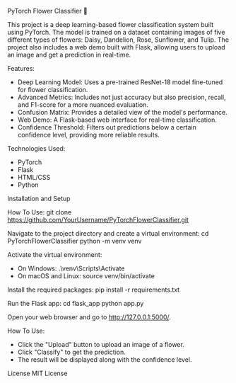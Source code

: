 PyTorch Flower Classifier 🌸

This project is a deep learning-based flower classification system built using PyTorch. The model is trained on a dataset containing images of five different types of flowers: Daisy, Dandelion, Rose, Sunflower, and Tulip. The project also includes a web demo built with Flask, allowing users to upload an image and get a prediction in real-time.

Features:
- Deep Learning Model: Uses a pre-trained ResNet-18 model fine-tuned for flower classification.
- Advanced Metrics: Includes not just accuracy but also precision, recall, and F1-score for a more nuanced evaluation.
- Confusion Matrix: Provides a detailed view of the model's performance.
- Web Demo: A Flask-based web interface for real-time classification.
- Confidence Threshold: Filters out predictions below a certain confidence level, providing more reliable results.

Technologies Used:
- PyTorch
- Flask
- HTML/CSS
- Python

Installation and Setup

How To Use:
git clone https://github.com/YourUsername/PyTorchFlowerClassifier.git

Navigate to the project directory and create a virtual environment:
cd PyTorchFlowerClassifier
python -m venv venv

Activate the virtual environment:
- On Windows: .\venv\Scripts\Activate
- On macOS and Linux: source venv/bin/activate

Install the required packages:
pip install -r requirements.txt

Run the Flask app:
cd flask_app
python app.py

Open your web browser and go to http://127.0.0.1:5000/.

How To Use:
- Click the "Upload" button to upload an image of a flower.
- Click "Classify" to get the prediction.
- The result will be displayed along with the confidence level.

License
MIT License
